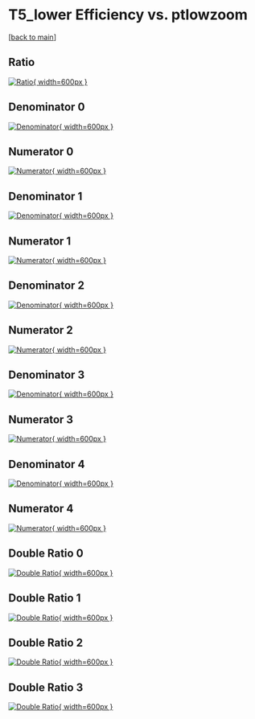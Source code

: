 # T5_lower Efficiency vs. ptlowzoom

[[back to main](./)]



## Ratio

[![Ratio](../mtv/var/T5_lower_vtr_211_-1_eff_ptlowzoom.png){ width=600px }](../mtv/var/T5_lower_vtr_211_-1_eff_ptlowzoom.pdf)

## Denominator 0

[![Denominator](../mtv/den/T5_lower_vtr_211_-1_eff_ptlowzoom_den0.png){ width=600px }](../mtv/den/T5_lower_vtr_211_-1_eff_ptlowzoom_den0.pdf)

## Numerator 0

[![Numerator](../mtv/num/T5_lower_vtr_211_-1_eff_ptlowzoom_num0.png){ width=600px }](../mtv/num/T5_lower_vtr_211_-1_eff_ptlowzoom_num0.pdf)

## Denominator 1

[![Denominator](../mtv/den/T5_lower_vtr_211_-1_eff_ptlowzoom_den1.png){ width=600px }](../mtv/den/T5_lower_vtr_211_-1_eff_ptlowzoom_den1.pdf)

## Numerator 1

[![Numerator](../mtv/num/T5_lower_vtr_211_-1_eff_ptlowzoom_num1.png){ width=600px }](../mtv/num/T5_lower_vtr_211_-1_eff_ptlowzoom_num1.pdf)

## Denominator 2

[![Denominator](../mtv/den/T5_lower_vtr_211_-1_eff_ptlowzoom_den2.png){ width=600px }](../mtv/den/T5_lower_vtr_211_-1_eff_ptlowzoom_den2.pdf)

## Numerator 2

[![Numerator](../mtv/num/T5_lower_vtr_211_-1_eff_ptlowzoom_num2.png){ width=600px }](../mtv/num/T5_lower_vtr_211_-1_eff_ptlowzoom_num2.pdf)

## Denominator 3

[![Denominator](../mtv/den/T5_lower_vtr_211_-1_eff_ptlowzoom_den3.png){ width=600px }](../mtv/den/T5_lower_vtr_211_-1_eff_ptlowzoom_den3.pdf)

## Numerator 3

[![Numerator](../mtv/num/T5_lower_vtr_211_-1_eff_ptlowzoom_num3.png){ width=600px }](../mtv/num/T5_lower_vtr_211_-1_eff_ptlowzoom_num3.pdf)

## Denominator 4

[![Denominator](../mtv/den/T5_lower_vtr_211_-1_eff_ptlowzoom_den4.png){ width=600px }](../mtv/den/T5_lower_vtr_211_-1_eff_ptlowzoom_den4.pdf)

## Numerator 4

[![Numerator](../mtv/num/T5_lower_vtr_211_-1_eff_ptlowzoom_num4.png){ width=600px }](../mtv/num/T5_lower_vtr_211_-1_eff_ptlowzoom_num4.pdf)

## Double Ratio 0

[![Double Ratio](../mtv/ratio/T5_lower_vtr_211_-1_eff_ptlowzoom_ratio0.png){ width=600px }](../mtv/ratio/T5_lower_vtr_211_-1_eff_ptlowzoom_ratio0.pdf)

## Double Ratio 1

[![Double Ratio](../mtv/ratio/T5_lower_vtr_211_-1_eff_ptlowzoom_ratio1.png){ width=600px }](../mtv/ratio/T5_lower_vtr_211_-1_eff_ptlowzoom_ratio1.pdf)

## Double Ratio 2

[![Double Ratio](../mtv/ratio/T5_lower_vtr_211_-1_eff_ptlowzoom_ratio2.png){ width=600px }](../mtv/ratio/T5_lower_vtr_211_-1_eff_ptlowzoom_ratio2.pdf)

## Double Ratio 3

[![Double Ratio](../mtv/ratio/T5_lower_vtr_211_-1_eff_ptlowzoom_ratio3.png){ width=600px }](../mtv/ratio/T5_lower_vtr_211_-1_eff_ptlowzoom_ratio3.pdf)

